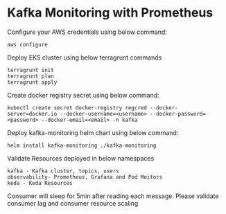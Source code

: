 # Kafka Monitoring with Prometheus
Configure your AWS credentials using below command:
```
aws configure
```
Deploy EKS cluster using below terragrunt commands

```
terragrunt init
terragrunt plan
terragrunt apply
```
Create docker registry secret using below command:
```
kubectl create secret docker-registry regcred --docker-server=docker.io --docker-username=<username> --docker-password=<password> --docker-email=<email> -n kafka
```
Deploy kafka-monitoring helm chart using below command:
```
helm install kafka-monitoring ./kafka-monitoring
```

Validate Resources deployed in below namespaces

```
kafka - Kafka cluster, topics, users
observability- Prometheus, Grafana and Pod Moitors
keda - Keda Resources
```

Consumer will sleep for 5min after reading each message. Please validate consumer lag and consumer resource scaling



